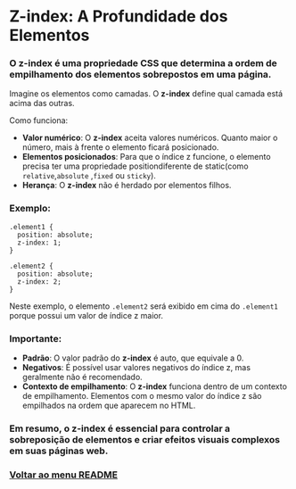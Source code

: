 # Z-index: A Profundidade dos Elementos

### O z-index é uma propriedade CSS que determina a ordem de empilhamento dos elementos sobrepostos em uma página.

Imagine os elementos como camadas. O **z-index** define qual camada está acima das outras.

Como funciona:

- **Valor numérico**: O **z-index** aceita valores numéricos. Quanto maior o número, mais à frente o elemento ficará posicionado.
- **Elementos posicionados**: Para que o índice z funcione, o elemento precisa ter uma propriedade positiondiferente de static(como `relative`,`absolute` ,`fixed` ou `sticky`).  
- **Herança**: O **z-index** não é herdado por elementos filhos.

### Exemplo:

```
.element1 {
  position: absolute;
  z-index: 1;
}

.element2 {
  position: absolute;
  z-index: 2;
}
```
Neste exemplo, o elemento `.element2` será exibido em cima do `.element1` porque possui um valor de índice z maior.

### Importante:

- **Padrão**: O valor padrão do **z-index** é auto, que equivale a 0.
- **Negativos**: É possível usar valores negativos do índice z, mas geralmente não é recomendado.
- **Contexto de empilhamento**: O **z-index** funciona dentro de um contexto de empilhamento. Elementos com o mesmo valor do índice z são empilhados na ordem que aparecem no HTML.

### Em resumo, o **z-index** é essencial para controlar a sobreposição de elementos e criar efeitos visuais complexos em suas páginas web.

### [Voltar ao menu README](../README.md)